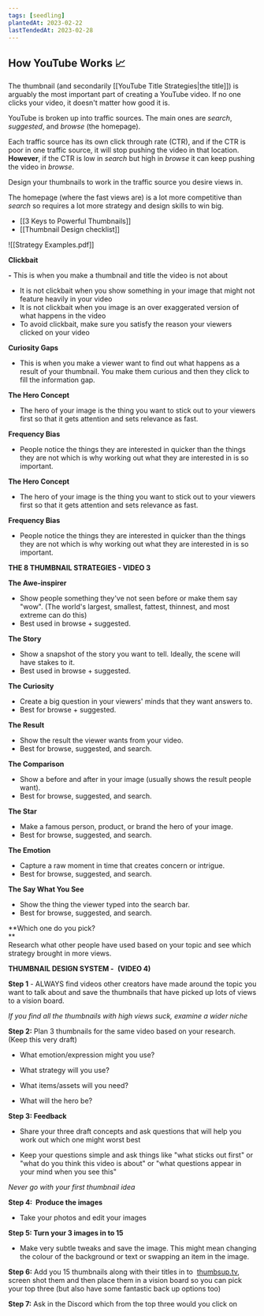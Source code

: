 ```yaml
---
tags: [seedling]
plantedAt: 2023-02-22
lastTendedAt: 2023-02-28
---
```


## How YouTube Works 📈

The thumbnail (and secondarily [[YouTube Title Strategies|the title]]) is arguably the most important part of creating a YouTube video. If no one clicks your video, it doesn't matter how good it is.

YouTube is broken up into traffic sources. The main ones are *search*, *suggested*, and *browse* (the homepage).
  
Each traffic source has its own click through rate (CTR), and if the CTR is poor in one traffic source, it will stop pushing the video in that location. **However**, if the CTR is low in *search* but high in *browse* it can keep pushing the video in *browse*.

Design your thumbnails to work in the traffic source you desire views in.

The homepage (where the fast views are) is a lot more competitive than *search* so requires a lot more strategy and design skills to win big.

* [[3 Keys to Powerful Thumbnails]]
* [[Thumbnail Design checklist]]

![[Strategy Examples.pdf]]

**Clickbait**

**-** This is when you make a thumbnail and title the video is not about 

- It is not clickbait when you show something in your image that might not feature heavily in your video 
- It is not clickbait when you image is an over exaggerated version of what happens in the video 
- To avoid clickbait, make sure you satisfy the reason your viewers clicked on your video  

**Curiosity Gaps**

- This is when you make a viewer want to find out what happens as a result of your thumbnail. You make them curious and then they click to fill the information gap.

  

**The Hero Concept**

- The hero of your image is the thing you want to stick out to your viewers first so that it gets attention and sets relevance as fast.

  

**Frequency Bias** 

- People notice the things they are interested in quicker than the things they are not which is why working out what they are interested in is so important.   

  

**The Hero Concept**

- The hero of your image is the thing you want to stick out to your viewers first so that it gets attention and sets relevance as fast.

  

**Frequency Bias** 

- People notice the things they are interested in quicker than the things they are not which is why working out what they are interested in is so important.   

  

**THE 8 THUMBNAIL STRATEGIES - VIDEO 3**

  
**The Awe-inspirer**

- Show people something they've not seen before or make them say "wow". (The world's largest, smallest, fattest, thinnest, and most extreme can do this)  
- Best used in browse + suggested.  
  
**The Story**

- Show a snapshot of the story you want to tell. Ideally, the scene will have stakes to it.  
- Best used in browse + suggested.  
  
**The Curiosity**

- Create a big question in your viewers' minds that they want answers to.  
- Best for browse + suggested.  
  
**The Result**

- Show the result the viewer wants from your video.  
- Best for browse, suggested, and search.  
  
**The Comparison**

- Show a before and after in your image (usually shows the result people want).  
- Best for browse, suggested, and search.  
  
**The Star**

- Make a famous person, product, or brand the hero of your image.  
- Best for browse, suggested, and search.  
  
**The Emotion**

- Capture a raw moment in time that creates concern or intrigue.  
- Best for browse, suggested, and search.  
  
**The Say What You See**

- Show the thing the viewer typed into the search bar.  
- Best for browse, suggested, and search.  
  
**Which one do you pick?  
**  
Research what other people have used based on your topic and see which strategy brought in more views.

  

  

**THUMBNAIL DESIGN SYSTEM -**  **(VIDEO 4)**

  

**Step 1** - ALWAYS find videos other creators have made around the topic you want to talk about and save the thumbnails that have picked up lots of views to a vision board. 

  

_If you find all the thumbnails with high views suck, examine a wider niche_ 

  

**Step 2:** Plan 3 thumbnails for the same video based on your research. (Keep this very draft)

- What emotion/expression might you use?

- What strategy will you use? 

- What items/assets will you need?

- What will the hero be?

  

**Step 3: Feedback** 

- Share your three draft concepts and ask questions that will help you work out which one might worst best

- Keep your questions simple and ask things like "what sticks out first" or "what do you think this video is about" or "what questions appear in your mind when you see this"

_Never go with your first thumbnail idea_

  

**Step 4:  Produce the images** 

- Take your photos and edit your images 

  

**Step 5: Turn your 3 images in to 15**

- Make very subtle tweaks and save the image. This might mean changing the colour of the background or text or swapping an item in the image. 

  

**Step 6:** Add you 15 thumbnails along with their titles in to  [thumbsup.tv](https://thumbsup.tv/), screen shot them and then place them in a vision board so you can pick your top three (but also have some fantastic back up options too)

  

**Step 7:** Ask in the Discord which from the top three would you click on